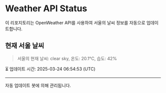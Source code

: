 
# Weather API Status

이 리포지토리는 OpenWeather API를 사용하여 서울의 날씨 정보를 자동으로 업데이트합니다.

## 현재 서울 날씨
> 서울의 현재 날씨: clear sky, 온도: 20.1°C, 습도: 42%

⏳ 업데이트 시간: 2025-03-24 06:54:53 (UTC)

---
자동 업데이트 봇에 의해 관리됩니다.
